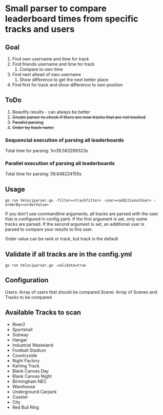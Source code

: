 # Small parser to compare leaderboard times from specific tracks and users

## Goal

1. Find own username and time for track
2. Find friends username and time for track
    1. Compare to own time
3. Find next ahead of own username
    1. Show difference to get the next better place
4. Find first for track and show difference to own position

## ToDo
1. Beautify results - can always be better
2. ~~Create parser to check if there are new tracks that are not tracked~~
3. ~~Parallel parsing~~
4. ~~Order by track name~~

### Sequencial execution of parsing all leaderboards
Total time for parsing:  1m39.563299323s

### Parallel execution of parsing all leaderboards
Total time for parsing:  56.648224155s

## Usage

    go run Velociparser.go -filter=<trackfilter> -user=<additionalUser> -orderBy=<orderValue>

If you don't use commandline arguments, all tracks are parsed with the user
that is configured in config.yaml. If the first argument is set, only some tracks are parsed.
If the second argument is set, an additional user is parsed to compare your results to this user.

Order value can be rank or track, but track is the default

## Validate if all tracks are in the config.yml

    go run Velociparser.go -validate=true

## Configuration

Users: Array of users that should be compared
Scene: Array of Scenes and Tracks to be compared

## Available Tracks to scan

- River2
- Sportshall
- Subway
- Hangar
- Industrial Wasteland
- Football Stadium
- Countryside
- Night Factory
- Karting Track
- Blank Canvas Day
- Blank Canvas Night
- Birmingham NEC
- Warehouse
- Underground Carpark
- Coastel
- City
- Red Bull Ring
